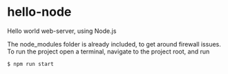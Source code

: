 # hello-node
Hello world web-server, using Node.js

The node_modules folder is already included, to get around firewall issues. To run the project open a terminal, navigate to the project root, and run 
```
$ npm run start 
```